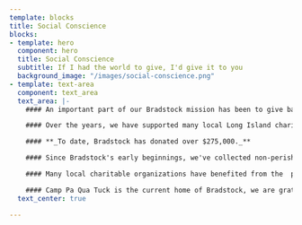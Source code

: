 ```yaml
---
template: blocks
title: Social Conscience
blocks:
- template: hero
  component: hero
  title: Social Conscience
  subtitle: If I had the world to give, I'd give it to you
  background_image: "/images/social-conscience.png"
- template: text-area
  component: text_area
  text_area: |-
    #### An important part of our Bradstock mission has been to give back to our community.  Friends of Bradstock, Inc. is a 501c3 not for profit organization.

    #### Over the years, we have supported many local Long Island charitable organizations that work to preserve our beautiful island and help our neighbors in need.

    #### **_To date, Bradstock has donated over $275,000._**

    #### Since Bradstock's early beginnings, we've collected non-perishable food for Island Harvest from our generous Bradstock family.  Over the years, truck loads have been donated to Island Harvest, as well as, cash donations.

    #### Many local charitable organizations have benefited from the  proceeds from our event, such as The LI Baykeeper, SEED, ???

    #### Camp Pa Qua Tuck is the current home of Bradstock, we are grateful to the Moriches Rotary Club for the use of their beautiful camp for our annual event.  Since 2011, our first year at the camp, the bulk of our annual donation is made to Camp Pa Qua Tuck, to date Bradstock and our loyal supporters have donated over $100,000 to Camp Pa Qua Tuck.
  text_center: true

---
```


